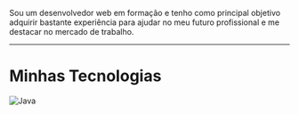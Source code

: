 Sou um desenvolvedor web em formação e tenho como principal objetivo adquirir bastante experiência para ajudar no meu futuro profissional e me destacar no mercado de trabalho. 
<hr></hr>
<h1>Minhas Tecnologias</h1>
<img src="[https://exemplo.com/java.jpg](https://upload.wikimedia.org/wikipedia/en/thumb/3/30/Java_programming_language_logo.svg/1200px-Java_programming_language_logo.svg.png)https://upload.wikimedia.org/wikipedia/en/thumb/3/30/Java_programming_language_logo.svg/1200px-Java_programming_language_logo.svg.png" alt="Java">
